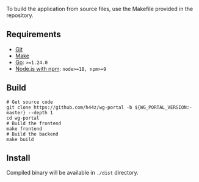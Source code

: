 To build the application from source files, use the Makefile provided in the repository.

## Requirements

- [Git](https://git-scm.com/downloads)
- [Make](https://www.gnu.org/software/make/)
- [Go](https://go.dev/dl/): `>=1.24.0`
- [Node.js with npm](https://nodejs.org/en/download): `node>=18, npm>=9`

## Build

```shell
# Get source code
git clone https://github.com/h44z/wg-portal -b ${WG_PORTAL_VERSION:-master} --depth 1
cd wg-portal
# Build the frontend
make frontend
# Build the backend
make build
```

## Install

Compiled binary will be available in `./dist` directory.
